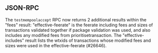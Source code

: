 JSON-RPC
--------

The `testmempoolaccept` RPC now returns 2 additional results within the "fees" result:
"effective-feerate" is the feerate including fees and sizes of transactions validated together if
package validation was used, and also includes any modified fees from prioritisetransaction. The
"effective-includes" result lists the wtxids of transactions whose modified fees and sizes were used
in the effective-feerate (#26646).
